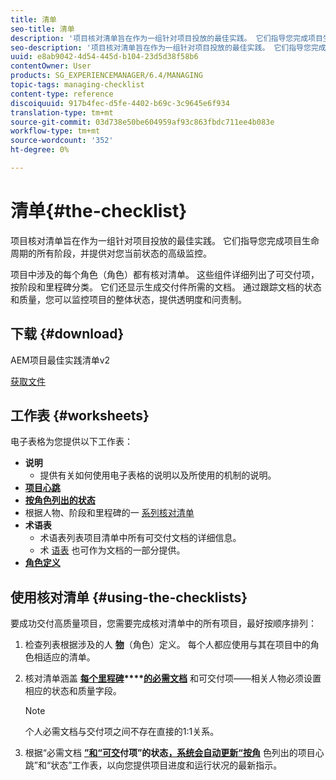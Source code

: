 ```yaml
---
title: 清单
seo-title: 清单
description: '项目核对清单旨在作为一组针对项目投放的最佳实践。 它们指导您完成项目生命周期的所有阶段，并提供对您当前状态的高级监控。 '
seo-description: '项目核对清单旨在作为一组针对项目投放的最佳实践。 它们指导您完成项目生命周期的所有阶段，并提供对您当前状态的高级监控。 '
uuid: e8ab9042-4d54-445d-b104-23d5d38f58b6
contentOwner: User
products: SG_EXPERIENCEMANAGER/6.4/MANAGING
topic-tags: managing-checklist
content-type: reference
discoiquuid: 917b4fec-d5fe-4402-b69c-3c9645e6f934
translation-type: tm+mt
source-git-commit: 03d738e50be604959af93c863fbdc711ee4b083e
workflow-type: tm+mt
source-wordcount: '352'
ht-degree: 0%

---
```



# 清单{#the-checklist}

项目核对清单旨在作为一组针对项目投放的最佳实践。 它们指导您完成项目生命周期的所有阶段，并提供对您当前状态的高级监控。

项目中涉及的每个角色（角色）都有核对清单。 这些组件详细列出了可交付项，按阶段和里程碑分类。 它们还显示生成交付件所需的文档。 通过跟踪文档的状态和质量，您可以监控项目的整体状态，提供透明度和问责制。

## 下载 {#download}

AEM项目最佳实践清单v2

[获取文件](assets/aem_project_bp_checklistv2.xlsx)

## 工作表 {#worksheets}

电子表格为您提供以下工作表：

* **说明**
   * 提供有关如何使用电子表格的说明以及所使用的机制的说明。
* **[项目心跳](/help/managing/best-practices.md#project-heartbeat-dashboard)**
* **[按角色列出的状态](/help/managing/best-practices.md#status-by-role)**
* 根据人物、阶段和里程碑的一 [系列](/help/managing/best-practices.md#persona)[核对清单](/help/managing/best-practices.md#phases-and-milestones)
* **术语表**
   * 术语表列表项目清单中所有可交付文档的详细信息。
   * 术 [语表](/help/managing/best-practices-glossary.md) 也可作为文档的一部分提供。
* **[角色定义](/help/managing/best-practices.md#persona)**

## 使用核对清单 {#using-the-checklists}

要成功交付高质量项目，您需要完成核对清单中的所有项目，最好按顺序排列：

1. 检查列表根据涉及的人 **[物](/help/managing/best-practices.md#persona)**（角色）定义。 每个人都应使用与其在项目中的角色相适应的清单。
1. 核对清单涵盖 **[每个里程碑](/help/managing/best-practices.md#required-documents)****[&#x200B;的必需文档](/help/managing/best-practices.md#deliverables)** 和可交付项——相关人物必须设置相应的状态和质量字段。

   >[!NOTE]
   >
   >个人必需文档与交付项之间不存在直接的1:1关系。

1. 根据“必需文档 **[”和“可交](/help/managing/best-practices.md#required-documents)**付项”的状态**[，系统会自动更新“按角](/help/managing/best-practices.md#deliverables)****[](/help/managing/best-practices.md#project-heartbeat-dashboard)****[](/help/managing/best-practices.md#status-by-role)** 色列出的项目心跳”和“状态”工作表，以向您提供项目进度和运行状况的最新指示。